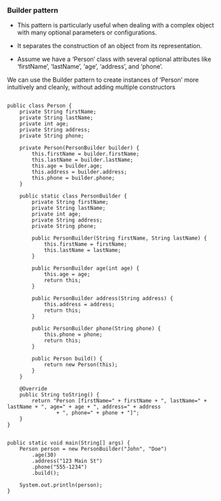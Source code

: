### Builder pattern

- This pattern is particularly useful when dealing with a complex object with many optional parameters or configurations.
- It separates the construction of an object from its representation.

- Assume we have a ‘Person‘ class with several optional attributes like ‘firstName’, ‘lastName’, ‘age’, ‘address’, and ‘phone’.

We can use the Builder pattern to create instances of ‘Person’ more intuitively and cleanly, without adding multiple constructors

```code

public class Person {
    private String firstName;
    private String lastName;
    private int age;
    private String address;
    private String phone;

    private Person(PersonBuilder builder) {
        this.firstName = builder.firstName;
        this.lastName = builder.lastName;
        this.age = builder.age;
        this.address = builder.address;
        this.phone = builder.phone;
    }

    public static class PersonBuilder {
        private String firstName;
        private String lastName;
        private int age;
        private String address;
        private String phone;

        public PersonBuilder(String firstName, String lastName) {
            this.firstName = firstName;
            this.lastName = lastName;
        }

        public PersonBuilder age(int age) {
            this.age = age;
            return this;
        }

        public PersonBuilder address(String address) {
            this.address = address;
            return this;
        }

        public PersonBuilder phone(String phone) {
            this.phone = phone;
            return this;
        }

        public Person build() {
            return new Person(this);
        }
    }

    @Override
    public String toString() {
        return "Person [firstName=" + firstName + ", lastName=" + lastName + ", age=" + age + ", address=" + address
                + ", phone=" + phone + "]";
    }
}

```

```code

public static void main(String[] args) {
    Person person = new PersonBuilder("John", "Doe")
        .age(30)
        .address("123 Main St")
        .phone("555-1234")
        .build();

    System.out.println(person);
}

```
